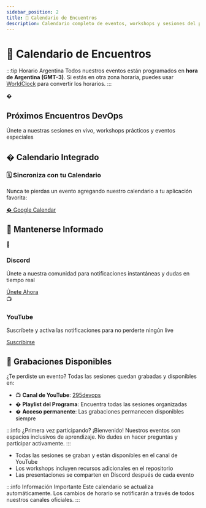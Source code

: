```yaml
---
sidebar_position: 2
title: 📅 Calendario de Encuentros
description: Calendario completo de eventos, workshops y sesiones del programa 90 Días de DevOps
---
```


# 📅 Calendario de Encuentros

:::tip Horario Argentina
Todos nuestros eventos están programados en **hora de Argentina (GMT-3)**. Si estás en otra zona horaria, puedes usar [WorldClock](https://www.worldclock.com/) para convertir los horarios.
:::

<div style={{
  textAlign: 'center',
  padding: '3rem 2rem',
  margin: '2rem 0',
  background: 'linear-gradient(135deg, #667eea 0%, #764ba2 100%)',
  borderRadius: '20px',
  color: 'white',
  boxShadow: '0 20px 40px rgba(102,126,234,0.3)'
}}>
  <div style={{fontSize: '4rem', marginBottom: '1rem'}}>�</div>
  <h2 style={{color: 'white', fontSize: '2.5rem', marginBottom: '1rem'}}>
    Próximos Encuentros DevOps
  </h2>
  <p style={{fontSize: '1.2rem', opacity: 0.95, maxWidth: '600px', margin: '0 auto'}}>
    Únete a nuestras sesiones en vivo, workshops prácticos y eventos especiales
  </p>
</div>


## � Calendario Integrado

<div style={{
  background: 'var(--ifm-card-background-color)',
  padding: '2rem',
  borderRadius: '16px',
  border: '1px solid var(--ifm-color-emphasis-300)',
  margin: '2rem 0'
}}>
  <h3>🗓️ Sincroniza con tu Calendario</h3>
  <p>Nunca te pierdas un evento agregando nuestro calendario a tu aplicación favorita:</p>
  
  <div style={{display: 'flex', gap: '1rem', flexWrap: 'wrap', marginTop: '1rem'}}>
    <a 
      href="https://calendar.google.com/calendar/u/0/embed?src=69e0096b8ebf5cfa5db7f7f4c934fc0ea8e33cf715468e1cabb857fbe012c798@group.calendar.google.com&ctz=UTC-3" 
      target="_blank"
      style={{
        background: 'var(--ifm-color-primary)',
        color: 'white',
        padding: '0.8rem 1.5rem',
        borderRadius: '25px',
        textDecoration: 'none',
        fontWeight: '600'
      }}
    >
      � Google Calendar
    </a>
  </div>
</div>

## 🔔 Mantenerse Informado

<div style={{display: 'grid', gridTemplateColumns: 'repeat(auto-fit, minmax(300px, 1fr))', gap: '2rem', margin: '3rem 0'}}>

<div style={{
  background: 'linear-gradient(135deg, #5865f2 0%, #4752c4 100%)',
  padding: '2rem',
  borderRadius: '16px',
  color: 'white',
  textAlign: 'center'
}}>
  <div style={{fontSize: '3rem', marginBottom: '1rem'}}>💬</div>
  <h3 style={{color: 'white', marginBottom: '1rem'}}>Discord</h3>
  <p style={{opacity: 0.9, marginBottom: '1.5rem'}}>
    Únete a nuestra comunidad para notificaciones instantáneas y dudas en tiempo real
  </p>
  <a 
    href="https://discord.com/invite/RWQjCRaVJ3" 
    target="_blank"
    style={{
      background: 'rgba(255,255,255,0.2)',
      color: 'white',
      // padding: '0.8rem 1.5rem',
      // borderRadius: '25px',
      // textDecoration: 'none',
      fontWeight: '600',
      // border: '1px solid rgba(255,255,255,0.3)'
    }}
  >
    Únete Ahora
  </a>
</div>

<div style={{
  background: 'linear-gradient(135deg, #ff0000 0%, #cc0000 100%)',
  padding: '2rem',
  borderRadius: '16px',
  color: 'white',
  textAlign: 'center'
}}>
  <div style={{fontSize: '3rem', marginBottom: '1rem'}}>📺</div>
  <h3 style={{color: 'white', marginBottom: '1rem'}}>YouTube</h3>
  <p style={{opacity: 0.9, marginBottom: '1.5rem'}}>
    Suscríbete y activa las notificaciones para no perderte ningún live
  </p>
  <a 
    href="https://www.youtube.com/@295devops" 
    target="_blank"
    style={{
      background: 'rgba(255,255,255,0.2)',
      color: 'white',
      // padding: '0.8rem 1.5rem',
      // borderRadius: '25px',
      // textDecoration: 'none',
      fontWeight: '600',
      // border: '1px solid rgba(255,255,255,0.3)'
    }}
  >
    Suscribirse
  </a>
</div>

</div>


## 🎥 Grabaciones Disponibles

¿Te perdiste un evento? Todas las sesiones quedan grabadas y disponibles en:

- 📺 **Canal de YouTube**: [295devops](https://www.youtube.com/@295devops)
- � **Playlist del Programa**: Encuentra todas las sesiones organizadas
- � **Acceso permanente**: Las grabaciones permanecen disponibles siempre

:::info ¿Primera vez participando?
¡Bienvenido! Nuestros eventos son espacios inclusivos de aprendizaje. No dudes en hacer preguntas y participar activamente.
:::

- Todas las sesiones se graban y están disponibles en el canal de YouTube
- Los workshops incluyen recursos adicionales en el repositorio
- Las presentaciones se comparten en Discord después de cada evento


:::info Información Importante
Este calendario se actualiza automáticamente. Los cambios de horario se notificarán a través de todos nuestros canales oficiales.
:::
